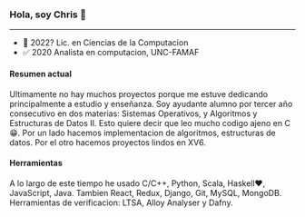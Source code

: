 ### Hola, soy Chris 👋
---
- 🚀 2022? Lic. en Ciencias de la Computacion
- ️️️✅ 2020  Analista en computacion, UNC-FAMAF

#### Resumen actual
Ultimamente no hay muchos proyectos porque me estuve dedicando principalmente a estudio y enseñanza.
Soy ayudante alumno por tercer año consecutivo en dos materias: Sistemas Operativos, y Algoritmos y Estructuras de Datos II.
Esto quiere decir que leo mucho codigo ajeno en C 😁.
Por un lado hacemos implementacion de algoritmos, estructuras de datos.
Por el otro hacemos proyectos lindos en XV6.

#### Herramientas
A lo largo de este tiempo he usado C/C++, Python, Scala, Haskell️️️️❤️, JavaScript, Java. Tambien React, Redux, Django, Git, MySQL, MongoDB. Herramientas de verificacion: LTSA, Alloy Analyser y Dafny.

<!--
**morenocl/morenocl** is a ✨ _special_ ✨ repository because its `README.md` (this file) appears on your GitHub profile.

Here are some ideas to get you started:

- 🔭 I’m currently working on ...
- 🌱 I’m currently learning ...
- 👯 I’m looking to collaborate on ...
- 🤔 I’m looking for help with ...
- 💬 Ask me about ...
- 📫 How to reach me: ...
- 😄 Pronouns: ...
- ⚡ Fun fact: ...
-->
